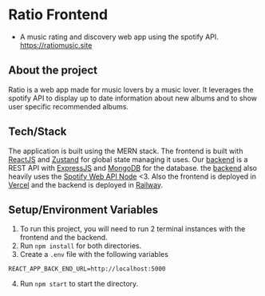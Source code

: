 # Ratio Frontend

- A music rating and discovery web app using the spotify API.
https://ratiomusic.site

## About the project

Ratio is a web app made for music lovers by a music lover.
It leverages the spotify API to display up to date information about new albums and
to show user specific recommended albums.
## Tech/Stack

The application is built using the MERN stack. The frontend is built with 
[ReactJS](https://reactjs.org) and [Zustand](https://github.com/pmndrs/zustand) 
for global state managing it uses. Our [backend](https://github.com/miguelSoldado1/ratio-backend)
is a REST API with [ExpressJS](https://expressjs.com/) and [MongoDB](https://www.mongodb.com/home)
for the database. the [backend](https://github.com/miguelSoldado1/ratio-backend) 
also heavily uses the [Spotify Web API Node](https://github.com/thelinmichael/spotify-web-api-node) <3.
Also the frontend is deployed in [Vercel](https://vercel.com/) and the backend is 
deployed in [Railway](https://railway.app/).
## Setup/Environment Variables

1. To run this project, you will need to run 2 terminal instances with the frontend and the
backend.
2. Run `npm install` for both directories.
3. Create a `.env` file with the following variables
```
REACT_APP_BACK_END_URL=http://localhost:5000
```
4. Run `npm start` to start the directory.
